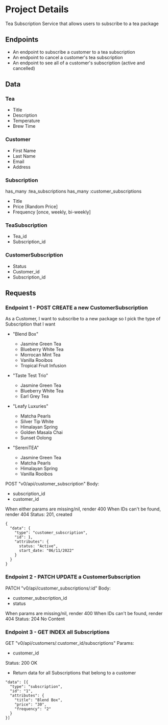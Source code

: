 # Project Details
  Tea Subscription Service that allows users to subscribe to a tea package

## Endpoints

- An endpoint to subscribe a customer to a tea subscription
- An endpoint to cancel a customer's tea subscription
- An endpoint to see all of a customer's subscription (active and cancelled)

## Data
### Tea
- Title
- Description
- Temperature
- Brew Time

### Customer
- First Name
- Last Name
- Email
- Address

### Subscription
has_many :tea_subscriptions
has_many :customer_subscriptions

- Title
- Price [Random Price]
- Frequency [once, weekly, bi-weekly]

### TeaSubscription
- Tea_id
- Subscription_id

### CustomerSubscription
- Status
- Customer_id
- Subscription_id

## Requests
### Endpoint 1 - POST CREATE a new CustomerSubscription
As a Customer, I want to subscribe to a new package so I pick the type of Subscription that I want

- "Blend Box"
  - Jasmine Green Tea
  - Blueberry White Tea
  - Morrocan Mint Tea
  - Vanilla Rooibos
  - Tropical Fruit Infusion


- "Taste Test Trio"
  - Jasmine Green Tea
  - Blueberry White Tea
  - Earl Grey Tea


- "Leafy Luxuries"
  - Matcha Pearls
  - Silver Tip White
  - Himalayan Spring
  - Golden Masala Chai
  - Sunset Oolong

- "SereniTEA"
  - Jasmine Green Tea
  - Matcha Pearls
  - Himalayan Spring
  - Vanilla Rooibos


POST "v0/api/customer_subscription"
Body:
- subscription_id
- customer_id


When either params are missing/nil, render 400
When IDs can't be found, render 404
Status: 201, created
```
{
  "data": {
    "type": "customer_subscription",
    "id": 1,
    "attributes": {
      status: "Active",
      start_date: "06/11/2022"
    }
  }
}
```
### Endpoint 2 - PATCH UPDATE a CustomerSubscription
PATCH "v0/api/customer_subscriptions/:id"
Body:
- customer_subscription_id
- status

When params are missing/nil, render 400
When IDs can't be found, render 404
Status: 204 No Content


### Endpoint 3 - GET INDEX all Subscriptions
GET "v0/api/customers/:customer_id/subscriptions"
Params:
- customer_id

Status: 200 OK
- Return data for all Subscriptions that belong to a customer

```
"data": [{
  "type": "subscription",
  "id": "1",
  "attributes": {
    "title": "Blend Box",
    "price": "30",
    "frequency": "2"
  }
}]
```

